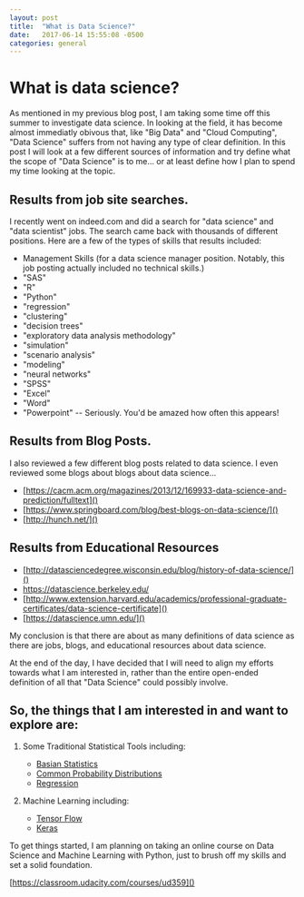 ```yaml
---
layout: post
title:  "What is Data Science?"
date:   2017-06-14 15:55:08 -0500
categories: general
---
```

# What is data science?

As mentioned in my previous blog post, I am taking some time off this summer to investigate data science.  In looking at the field, it has become almost immediatly obivous that, like "Big Data" and "Cloud Computing", "Data Science" suffers from not having any type of clear definition.  In this post I will look at a few different sources of information and try define what the scope of "Data Science" is to me...  or at least define how I plan to spend my time looking at the topic.

## Results from job site searches.

I recently went on indeed.com and did a search for "data science" and "data scientist" jobs.  The search came back with thousands of different positions.  Here are a few of the types of skills that results included:

- Management Skills (for a data science manager position.  Notably, this job posting actually included no technical skills.)
- "SAS"
- "R"
- "Python"
- "regression"
- "clustering"
- "decision trees"
- "exploratory data analysis methodology"
- "simulation"
- "scenario analysis"
- "modeling"
- "neural networks"
- "SPSS"
- "Excel"
- "Word"
- "Powerpoint" -- Seriously.  You'd be amazed how often this appears!

## Results from Blog Posts.

I also reviewed a few different blog posts related to data science.  I even reviewed some blogs about blogs about data science...

- [https://cacm.acm.org/magazines/2013/12/169933-data-science-and-prediction/fulltext]()
- [https://www.springboard.com/blog/best-blogs-on-data-science/]()
- [http://hunch.net/]()

## Results from Educational Resources

- [http://datasciencedegree.wisconsin.edu/blog/history-of-data-science/]()
- https://datascience.berkeley.edu/
- [http://www.extension.harvard.edu/academics/professional-graduate-certificates/data-science-certificate]()
- [https://datascience.umn.edu/]()

My conclusion is that there are about as many definitions of data science as there are jobs, blogs, and educational resources about data science.

At the end of the day, I have decided that I will need to align my efforts towards what I am interested in, rather than the entire open-ended definition of all that "Data Science" could possibly involve.

## So, the things that I am interested in and want to explore are:

1. Some Traditional Statistical Tools including:
	- [Basian Statistics](https://www.countbayesie.com/blog/2016/5/1/a-guide-to-bayesian-statistics)
	- [Common Probability Distributions](https://blog.cloudera.com/blog/2015/12/common-probability-distributions-the-data-scientists-crib-sheet/)
	- [Regression](https://onlinecourses.science.psu.edu/stat501/node/250)
	
2.  Machine Learning including:
	- [Tensor Flow](https://www.tensorflow.org/)
	- [Keras](https://keras.io/)

To get things started, I am planning on taking an online course on Data Science and Machine Learning with Python, just to brush off my skills and set a solid foundation.

[https://classroom.udacity.com/courses/ud359]()	

